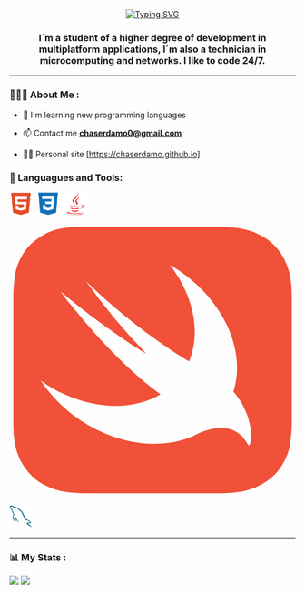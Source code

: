 <div align="center">
<a href="https://git.io/typing-svg"><img src="https://readme-typing-svg.demolab.com?font=Fira+Code&weight=500&pause=1000&color=A2C3E1&center=true&vCenter=true&width=435&lines=Hi+%2C+I'm+Chaserdamo;Full+stack+developer;Beginning+programming;1+year+coding+experience;Always+learning+new+things" alt="Typing SVG" /></a> 
</div>

<div id="header" align="center">
<h3 align="center">I´m a student of a higher degree of development in multiplatform applications, I´m also a technician in microcomputing and networks. I like to code 24/7.</h3>
</div>

---

### 🧑🏻‍💻 About Me : 

- 📖 I'm learning new programming languages

- 📫 Contact me **chaserdamo0@gmail.com**

- 🙋🏻 Personal site [https://chaserdamo.github.io]




<div align="left">
  <h3>🔨 Languagues and Tools:</h3>
  <div>
    <img src="https://github.com/devicons/devicon/blob/master/icons/html5/html5-plain.svg" title="HTML5" alt"HTML" width="40" height="40"/>&nbsp;
    <img src="https://github.com/devicons/devicon/blob/master/icons/css3/css3-plain.svg" title="CSS" alt"CSS" width="40" height="40"/>&nbsp;
    <img src="https://github.com/devicons/devicon/blob/master/icons/java/java-plain.svg" title="JAVA" alt"JAVA" width="40" height="40"/>&nbsp;
<svg xmlns="http://www.w3.org/2000/svg" viewBox="0 0 128 128"><path fill="#f05138" d="M126.33 34.06a39.32 39.32 0 00-.79-7.83 28.78 28.78 0 00-2.65-7.58 28.84 28.84 0 00-4.76-6.32 23.42 23.42 0 00-6.62-4.55 27.27 27.27 0 00-7.68-2.53c-2.65-.51-5.56-.51-8.21-.76H30.25a45.46 45.46 0 00-6.09.51 21.82 21.82 0 00-5.82 1.52c-.53.25-1.32.51-1.85.76a33.82 33.82 0 00-5 3.28c-.53.51-1.06.76-1.59 1.26a22.41 22.41 0 00-4.76 6.32 23.61 23.61 0 00-2.65 7.58 78.5 78.5 0 00-.79 7.83v60.39a39.32 39.32 0 00.79 7.83 28.78 28.78 0 002.65 7.58 28.84 28.84 0 004.76 6.32 23.42 23.42 0 006.62 4.55 27.27 27.27 0 007.68 2.53c2.65.51 5.56.51 8.21.76h63.22a45.08 45.08 0 008.21-.76 27.27 27.27 0 007.68-2.53 30.13 30.13 0 006.62-4.55 22.41 22.41 0 004.76-6.32 23.61 23.61 0 002.65-7.58 78.49 78.49 0 00.79-7.83V34.06z"/><path fill="#fefefe" d="M85 96.5c-11.11 6.13-26.38 6.76-41.75.47A64.53 64.53 0 0113.84 73a50 50 0 0010.85 6.32c15.87 7.1 31.73 6.61 42.9 0-15.9-11.66-29.4-26.82-39.46-39.2a43.47 43.47 0 01-5.29-6.82c12.16 10.61 31.5 24 38.38 27.79a271.77 271.77 0 01-27-32.34 266.8 266.8 0 0044.47 34.87c.71.38 1.26.7 1.7 1a32.7 32.7 0 001.21-3.51c3.71-12.89-.53-27.54-9.79-39.67C93.25 33.81 106 57.05 100.66 76.51c-.14.53-.29 1-.45 1.55l.19.22c10.59 12.63 7.68 26 6.35 23.5C101 91 90.37 94.33 85 96.5z"/></svg>
    <img src="https://github.com/devicons/devicon/blob/master/icons/mysql/mysql-plain.svg" title="MYSQL" alt"MYSQL" width="40" height="40"/>&nbsp;
  </div>
    
---

### 📊 My Stats :
 
![]([https://github-readme-stats.vercel.app/api?username=Chaserdamo&theme=prussian&hide_border=false&include_all_commits=false&count_private=false)
![](https://github-readme-streak-stats.herokuapp.com/?user=Chaserdamo&theme=prussian&hide_border=false)<br/>
<!--![](https://github-readme-stats.vercel.app/api/top-langs/?username=Chaserdamo&theme=prussian&hide_border=false&include_all_commits=false&count_private=false&layout=compact)-->


  

